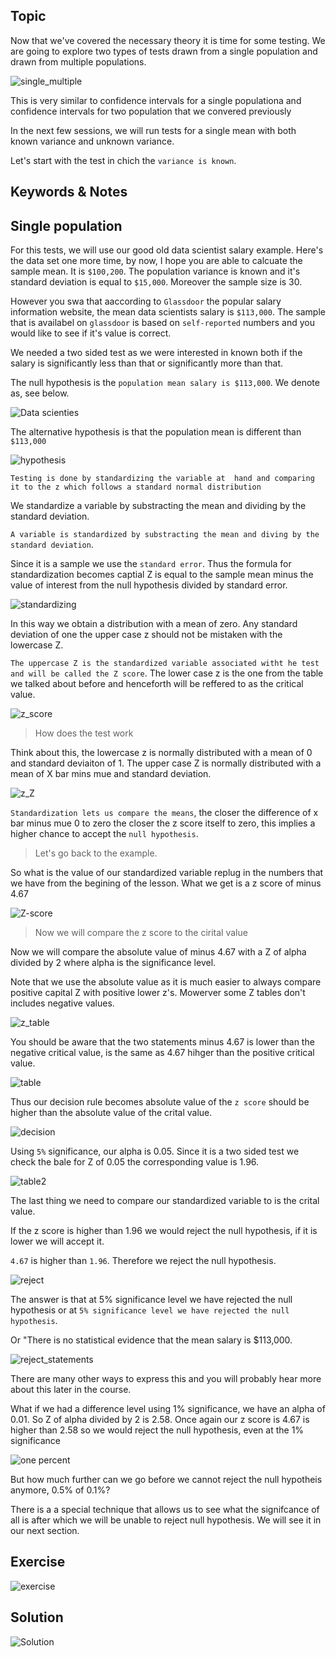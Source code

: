 ## Topic
Now that we've covered the necessary theory it is time for some testing. We are going to explore two types of tests drawn from a single population and drawn from multiple populations.

![single_multiple](./img/single_mltiple.png)

This is very similar to confidence intervals for a single populationa and confidence intervals for two population that we convered previously


In the next few sessions, we will run tests for a single mean with both known variance and unknown variance.

Let's start with the test in chich the `variance is known`.



## Keywords & Notes

## Single population

For this tests, we will use our good old data scientist salary example. Here's the data set one more time, by now, I hope you are able to calcuate the sample mean. It is `$100,200`. The population variance is known and it's standard deviation is equal to `$15,000`. Moreover the sample size is 30.

However you swa that aaccording to `Glassdoor` the popular salary information website, the mean data scientists salary is `$113,000`. The sample that is availabel on `glassdoor` is based on `self-reported` numbers and you would like to see if it's value is correct.

We needed a two sided test as we were interested in known both if the salary is significantly less than that or significantly more than that.

The null hypothesis is the `population mean salary is $113,000`. We denote as, see below.

![Data scienties](./img/data_scientists.png)

The alternative hypothesis is that the population mean is different than `$113,000`

![hypothesis](./img/hypothesis.png)

`Testing is done by standardizing the variable at  hand and comparing it to the z which follows a standard normal distribution`


We standardize a variable by substracting the mean and dividing by the standard deviation.

`A variable is standardized by substracting the mean and diving by the standard deviation`.

Since it is a sample we use the `standard error`. Thus the formula for standardization becomes captial Z is equal to the sample mean minus the value of interest from the null hypothesis divided by standard error.


![standardizing](./img/standardizing.png)

In this way we obtain a distribution with a mean of zero. Any standard deviation of one the upper case z should not be mistaken with the lowercase Z.


`The uppercase Z is the standardized variable associated witht he test and will be called the Z score`. The lower case z is the one from the table we talked about before and henceforth will be reffered to as the critical value.


![z_score](./img/z_score.png)

> How does the test work

Think about this, the lowercase z is normally distributed with a mean of 0 and standard deviaiton of 1. The upper case Z is normally distributed with a mean of X bar mins mue and standard deviation.

![z_Z](./img/z_Z.png)

`Standardization lets us compare the means`, the closer the difference of x bar minus mue 0 to zero the closer the z score itself to zero, this implies a higher chance to accept the `null hypothesis`.

> Let's go back to the example.

So what is the value of our standardized variable replug in the numbers that we have from the begining of the lesson. What we get is a z score of minus 4.67

![Z-score](./img/Z_score_value.png)


> Now we will compare the z score to the cirital value

Now we will compare the absolute value of minus 4.67 with a Z of alpha divided by 2 where alpha is the significance level.

Note that we use the absolute value as it is much easier to always compare positive capital Z with positive lower z's. Mowerver some Z tables don't includes negative values.

![z_table](./img/z_tables.png)

You should be aware that the two statements minus 4.67 is lower than the negative critical value, is the same as 4.67 hihger than the positive critical value.

![table](./img/table.png)

Thus our decision rule becomes absolute value of the `z score` should be higher than the absolute value of the crital value.

![decision](./img/decision.png)

 Using `5%` significance, our alpha is 0.05. Since it is a two sided test we check the bale for Z of 0.05 the corresponding value is 1.96.

 ![table2](./img/table2.png)

 The last thing we need to compare our standardized variable to is the crital value.

 If the z score is higher than 1.96 we would reject the null hypothesis, if it is lower we will accept it.

 `4.67` is higher than `1.96`. Therefore we reject the null hypothesis.

 ![reject](./img/reject.png)

 The answer is that at 5% significance level we have rejected the null hypothesis or at `5% significance level we have rejected the null hypothesis`.

 Or "There is no statistical evidence that the mean salary is $113,000.

 ![reject_statements](./img/reject_statements.png)

 There are many other ways to express this and you will probably hear more about this later in the course.
 
 What if we had a difference level using 1% significance, we have an alpha of 0.01. So Z of alpha divided by 2 is 2.58. Once again our z score is 4.67 is higher than 2.58 so we would reject the null hypothesis, even at the 1% significance

 ![one percent](./img/one_percent.png)

 But how much further can we go before we cannot reject the null hypotheis anymore, 0.5% of 0.1%?

 There is a a special technique that allows us to see what the signifcance of all is after which we will be unable to reject null hypothesis. We will see it in our next section.

 ## Exercise
![exercise](./img/exercise_1.png)

## Solution
![Solution](./img/solution_1.png)